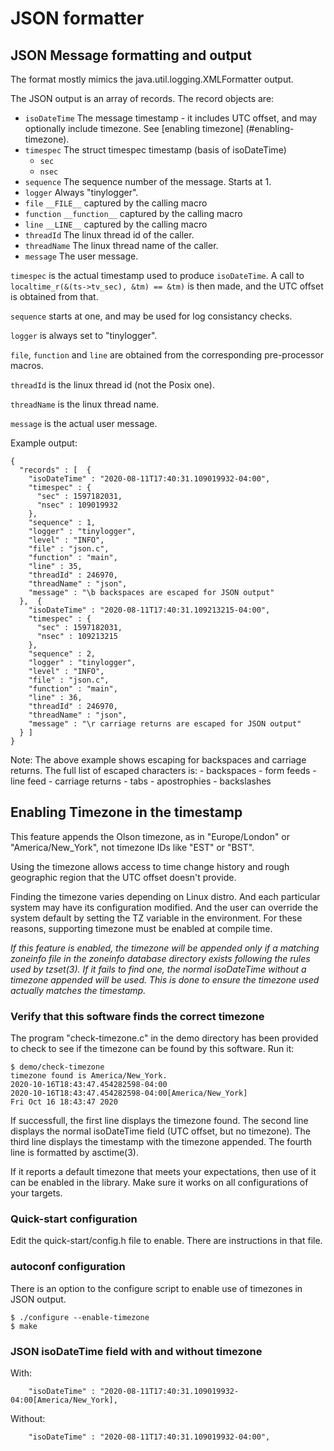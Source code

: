 # JSON formatter
## JSON Message formatting and output
The format mostly mimics the java.util.logging.XMLFormatter output.

The JSON output is an array of records. The record objects are:

 - `isoDateTime` The message timestamp - it includes UTC offset, and may
                 optionally include timezone. See [enabling timezone]
				 (#enabling-timezone).
 - `timespec`    The struct timespec timestamp (basis of isoDateTime)
   - `sec`
   - `nsec`
 - `sequence`    The sequence number of the message. Starts at 1.
 - `logger`      Always "tinylogger".
 - `file`        `__FILE__` captured by the calling macro
 - `function`    `__function__` captured by the calling macro
 - `line`        `__LINE__` captured by the calling macro
 - `threadId`    The linux thread id of the caller.
 - `threadName`  The linux thread name of the caller.
 - `message`     The user message.

`timespec` is the actual timestamp used to produce `isoDateTime`. A call to
`localtime_r(&(ts->tv_sec), &tm) == &tm)` is then made, and the UTC offset is
obtained from that.

`sequence` starts at one, and may be used for log consistancy checks.

`logger` is always set to "tinylogger".

`file`, `function` and `line` are obtained from the corresponding pre-processor
macros.

`threadId` is the linux thread id (not the Posix one).

`threadName` is the linux thread name.

`message` is the actual user message.


Example output:
```
{
  "records" : [  {
    "isoDateTime" : "2020-08-11T17:40:31.109019932-04:00",
    "timespec" : {
      "sec" : 1597182031,
      "nsec" : 109019932
    },
    "sequence" : 1,
    "logger" : "tinylogger",
    "level" : "INFO",
    "file" : "json.c",
    "function" : "main",
    "line" : 35,
    "threadId" : 246970,
    "threadName" : "json",
    "message" : "\b backspaces are escaped for JSON output"
  },  {
    "isoDateTime" : "2020-08-11T17:40:31.109213215-04:00",
    "timespec" : {
      "sec" : 1597182031,
      "nsec" : 109213215
    },
    "sequence" : 2,
    "logger" : "tinylogger",
    "level" : "INFO",
    "file" : "json.c",
    "function" : "main",
    "line" : 36,
    "threadId" : 246970,
    "threadName" : "json",
    "message" : "\r carriage returns are escaped for JSON output"
  } ]
}
```

Note: The above example shows escaping for backspaces and carriage returns. The
full list of escaped characters is:
    - backspaces
	- form feeds
	- line feed
	- carriage returns
	- tabs
	- apostrophies
	- backslashes

## Enabling Timezone in the timestamp <a name="enabling-timezone"/>
This feature appends the Olson timezone, as in "Europe/London" or
"America/New_York", not timezone IDs like "EST" or "BST".

Using the timezone allows access to time change history and rough geographic
region that the UTC offset doesn't provide.

Finding the timezone varies depending on Linux distro. And each particular
system may have its configuration modified. And the user can override the
system default by setting the TZ variable in the environment. For these reasons,
supporting timezone must be enabled at compile time.

_If this feature is enabled, the timezone will be appended only if a matching
zoneinfo file in the zoneinfo database directory exists following the rules
used by tzset(3). If it fails to find one, the normal isoDateTime without a
timezone appended will be used. This is done to ensure the timezone used
actually matches the timestamp._

### Verify that this software finds the correct timezone
The program "check-timezone.c" in the demo directory has been provided to
check to see if the timezone can be found by this software. Run it:

```
$ demo/check-timezone
timezone found is America/New_York.
2020-10-16T18:43:47.454282598-04:00
2020-10-16T18:43:47.454282598-04:00[America/New_York]
Fri Oct 16 18:43:47 2020
```
If successfull, the first line displays the timezone found. The second line
displays the normal isoDateTime field (UTC offset, but no timezone). The third
line displays the timestamp with the timezone appended. The fourth line is
formatted by asctime(3).

If it reports a default timezone that meets your expectations, then use of it
can be enabled in the library. Make sure it works on all configurations of your
targets.

### Quick-start configuration
Edit the quick-start/config.h file to enable. There are instructions in that
file.

### autoconf configuration
There is an option to the configure script to enable use of timezones in JSON
output.

```
$ ./configure --enable-timezone
$ make
```
### JSON isoDateTime field with and without timezone

With:
```
    "isoDateTime" : "2020-08-11T17:40:31.109019932-04:00[America/New_York],
```
Without:
```
    "isoDateTime" : "2020-08-11T17:40:31.109019932-04:00",
```
